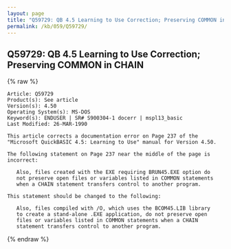 ```yaml
---
layout: page
title: "Q59729: QB 4.5 Learning to Use Correction; Preserving COMMON in CHAIN"
permalink: /kb/059/Q59729/
---
```


## Q59729: QB 4.5 Learning to Use Correction; Preserving COMMON in CHAIN

{% raw %}

	Article: Q59729
	Product(s): See article
	Version(s): 4.50
	Operating System(s): MS-DOS
	Keyword(s): ENDUSER | SR# S900304-1 docerr | mspl13_basic
	Last Modified: 26-MAR-1990
	
	This article corrects a documentation error on Page 237 of the
	"Microsoft QuickBASIC 4.5: Learning to Use" manual for Version 4.50.
	
	The following statement on Page 237 near the middle of the page is
	incorrect:
	
	   Also, files created with the EXE requiring BRUN45.EXE option do
	   not preserve open files or variables listed in COMMON statements
	   when a CHAIN statement transfers control to another program.
	
	This statement should be changed to the following:
	
	   Also, files compiled with /O, which uses the BCOM45.LIB library
	   to create a stand-alone .EXE application, do not preserve open
	   files or variables listed in COMMON statements when a CHAIN
	   statement transfers control to another program.

{% endraw %}

